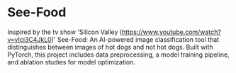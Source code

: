 # See-Food
Inspired by the tv show 'Silicon Valley (https://www.youtube.com/watch?v=vIci3C4JkL0)' 
See-Food: An AI-powered image classification tool that distinguishes between images of hot dogs and not hot dogs. Built with PyTorch, this project includes data preprocessing, a model training pipeline, and ablation studies for model optimization.
